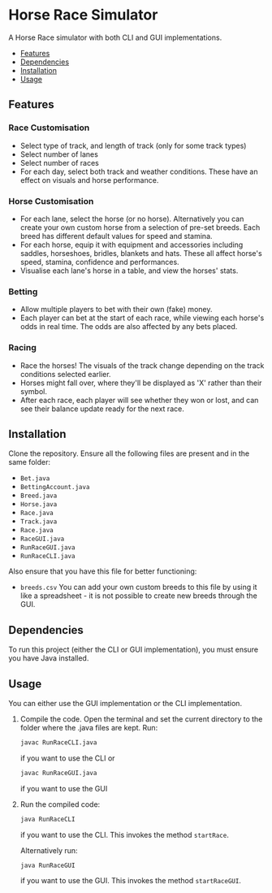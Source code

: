 # Horse Race Simulator
A Horse Race simulator with both CLI and GUI implementations.

- [Features](#features)
- [Dependencies](#dependencies)
- [Installation](#installation)
- [Usage](#usage)


## Features
### Race Customisation
- Select type of track, and length of track (only for some track types)
- Select number of lanes
- Select number of races
- For each day, select both track and weather conditions. These have an effect on visuals and horse performance.

### Horse Customisation
- For each lane, select the horse (or no horse). Alternatively you can create your own custom horse from a selection of pre-set breeds. Each breed has different default values for speed and stamina.
- For each horse, equip it with equipment and accessories including saddles, horseshoes, bridles, blankets and hats. These all affect horse's speed, stamina, confidence and performances.
- Visualise each lane's horse in a table, and view the horses' stats.

### Betting
- Allow multiple players to bet with their own (fake) money.
- Each player can bet at the start of each race, while viewing each horse's odds in real time. The odds are also affected by any bets placed.

### Racing
- Race the horses! The visuals of the track change depending on the track conditions selected earlier.
- Horses might fall over, where they'll be displayed as 'X' rather than their symbol.
- After each race, each player will see whether they won or lost, and can see their balance update ready for the next race.


## Installation
Clone the repository. Ensure all the following files are present and in the same folder:
   - `Bet.java`
   - `BettingAccount.java`
   - `Breed.java`
   - `Horse.java`
   - `Race.java`
   - `Track.java`
   - `Race.java`
   - `RaceGUI.java`
   - `RunRaceGUI.java`
   - `RunRaceCLI.java`

Also ensure that you have this file for better functioning:
   - `breeds.csv`
     You can add your own custom breeds to this file by using it like a spreadsheet - it is not possible to create new breeds through the GUI.

## Dependencies
To run this project (either the CLI or GUI implementation), you must ensure you have Java installed.


## Usage
You can either use the GUI implementation or the CLI implementation.

1. Compile the code. Open the terminal and set the current directory to the folder where the .java files are kept. Run:

   ```bash
   javac RunRaceCLI.java
   ```
   
   if you want to use the CLI or
   
   ```bash
   javac RunRaceGUI.java
   ```

   if you want to use the GUI

3. Run the compiled code:

   ```bash
   java RunRaceCLI
   ```

   if you want to use the CLI. This invokes the method `startRace`.

   Alternatively run:
   
   ```bash
   java RunRaceGUI
   ```

   if you want to use the GUI. This invokes the method `startRaceGUI`.


